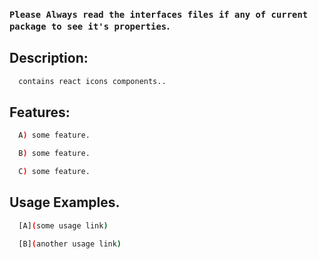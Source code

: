 ### `Please Always read the interfaces files if any of current package to see it's properties`.

## Description:

```sh
  contains react icons components..
```

## Features:

```sh
  A) some feature.

  B) some feature.

  C) some feature.
```

## Usage Examples.

```sh
  [A](some usage link)

  [B](another usage link)
```

